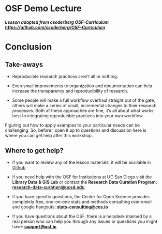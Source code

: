# OSF Demo Lecture

##### Lesson adapted from csoderberg OSF-Curriculum https://github.com/csoderberg/OSF-Curriculum



# Conclusion


## Take-aways

* Reproducible research practices aren’t all or nothing.

* Even small improvements to organization and documentation can help increase the transparency and reproducibility of research.

* Some people will make a full workflow overhaul straight out of the gate, others will make a series of small, incremental changes to their research processes. Both of these approaches are fine, it’s all about what works best to integrating reproducible practices into your own workflow.

Figuring out how to apply examples to your particular needs can be challenging. So, before I open it up to questions and discussion here is where you can get help after this workshop.

## Where to get help?

* If you want to review any of the lesson materials, it will be available in [Github](https://u2ng.github.io/2018-OSF-Demo/)


* If you need help with the OSF for Institutions at UC San Diego visit the **Library Data & GIS Lab** or contact the **Research Data Curation Program:    
research-data-curation@ucsd.edu**

* If you have specific questions, the Center for Open Science provides completely free, one-on-one stats and methods consulting over email and google hangouts:
**stats-consulting@cos.io**

* If you have questions about the OSF, there is a helpdesk manned by a real person who can help you through any issues or questions you might have:
**support@osf.io**
